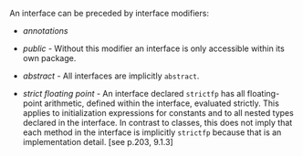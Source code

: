 An interface can be preceded by interface modifiers:

- *annotations*

- *public* - Without this modifier an interface is only accessible within its own package.

- *abstract* - All interfaces are implicitly `abstract`.

- *strict floating point* - An interface declared `strictfp` has all floating-point arithmetic, defined within the interface, evaluated strictly. This applies to initialization expressions for constants and to all nested types declared in the interface. In contrast to classes, this does not imply that each method in the interface is implicitly `strictfp` because that is an implementation detail. [see p.203, 9.1.3]

